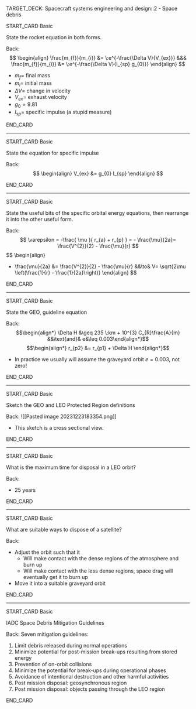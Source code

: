 TARGET_DECK: Spacecraft systems engineering and design::2 - Space debris



START_CARD
Basic

State the rocket equation in both forms.

Back: 
$$ \begin{align}
\frac{m_{f}}{m_{i}} &=  \:e^{-\frac{\Delta V}{V_{ex}}} &&& \frac{m_{f}}{m_{i}} &=  \:e^{-\frac{\Delta V}{I_{sp} g_{0}}} 
\end{align} $$
- $m_{f}=$ final mass
- $m_{i}=$ initial mass
- $\Delta V=$ change in velocity
- $V_{ex}=$ exhaust velocity
- $g_{0}=9.81$
- $I_{sp}=$ specific impulse (a stupid measure)
<!--ID: 1703407845267-->
END_CARD


--------

START_CARD
Basic

State the equation for specific impulse

Back: 
$$ \begin{align}
V_{ex} &= g_{0} I_{sp}
\end{align} $$
<!--ID: 1703407845274-->
END_CARD


--------

START_CARD
Basic

State the useful bits of the specific orbital energy equations, then rearrange it into the other useful form.

Back: 
$$ \varepsilon =  -\frac{ \mu  }{ r_{a}  +  r_{p}  } = - \frac{\mu}{2a}= \frac{V^{2}}{2} - \frac{\mu}{r} $$
$$ \begin{align}
- \frac{\mu}{2a} &=  \frac{V^{2}}{2} - \frac{\mu}{r} &&\to& V= \sqrt{2\mu \left(\frac{1}{r} - \frac{1}{2a}\right)}
\end{align} $$
<!--ID: 1703407845282-->
END_CARD


--------

START_CARD
Basic

State the GEO, guideline equation


Back: 
$$\begin{align*} \Delta H  &\geq 235 \:km + 10^{3} C_{R}\frac{A}{m} &&\text{and}& e&\leq 0.003\end{align*}$$
$$\begin{align*} r_{p2} &= r_{p1} + \Delta H   \end{align*}$$
- In practice we usually will assume the graveyard orbit $e=0.003$, not zero!
<!--ID: 1703407845290-->
END_CARD


--------

START_CARD
Basic

Sketch the GEO and LEO Protected Region definitions

Back: 
![[Pasted image 20231223183354.png]]
- This sketch is a cross sectional view.
<!--ID: 1703407845297-->
END_CARD


--------

START_CARD
Basic

What is the maximum time for disposal in a LEO orbit?

Back: 
- 25 years
<!--ID: 1703407845303-->
END_CARD



--------

START_CARD
Basic

What are suitable ways to dispose of a satellite?

Back: 
- Adjust the orbit such that it
	- Will make contact with the dense regions of the atmosphere and burn up
	- Will make contact with the less dense regions, space drag will eventually get it to burn up
- Move it into a suitable graveyard orbit
<!--ID: 1703407845309-->
END_CARD


--------

START_CARD
Basic

IADC Space Debris
Mitigation Guidelines

Back: 
Seven mitigation guidelines:
1. Limit debris released during normal operations
2. Minimize potential for post-mission break-ups resulting from stored energy
3. Prevention of on-orbit collisions
4. Minimize the potential for break-ups during operational phases
5. Avoidance of intentional destruction and other harmful activities
6. Post mission disposal: geosynchronous region
7. Post mission disposal: objects passing through the LEO region
<!--ID: 1704973040190-->
END_CARD







